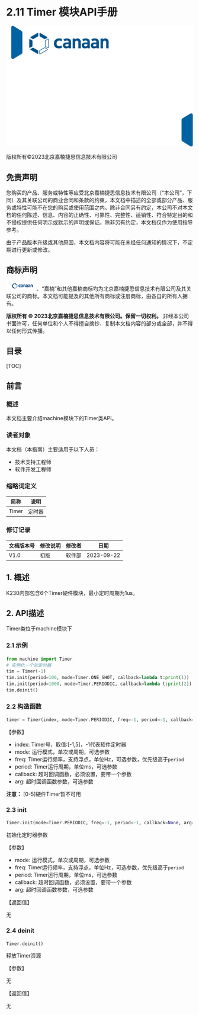 # 2.11 Timer 模块API手册

![cover](../images/canaan-cover.png)

版权所有©2023北京嘉楠捷思信息技术有限公司

<div style="page-break-after:always"></div>

## 免责声明

您购买的产品、服务或特性等应受北京嘉楠捷思信息技术有限公司（“本公司”，下同）及其关联公司的商业合同和条款的约束，本文档中描述的全部或部分产品、服务或特性可能不在您的购买或使用范围之内。除非合同另有约定，本公司不对本文档的任何陈述、信息、内容的正确性、可靠性、完整性、适销性、符合特定目的和不侵权提供任何明示或默示的声明或保证。除非另有约定，本文档仅作为使用指导参考。

由于产品版本升级或其他原因，本文档内容将可能在未经任何通知的情况下，不定期进行更新或修改。

## 商标声明

![logo](../images/logo.png)、“嘉楠”和其他嘉楠商标均为北京嘉楠捷思信息技术有限公司及其关联公司的商标。本文档可能提及的其他所有商标或注册商标，由各自的所有人拥有。

**版权所有 © 2023北京嘉楠捷思信息技术有限公司。保留一切权利。**
非经本公司书面许可，任何单位和个人不得擅自摘抄、复制本文档内容的部分或全部，并不得以任何形式传播。

<div style="page-break-after:always"></div>

## 目录

[TOC]

## 前言

### 概述

本文档主要介绍machine模块下的Timer类API。

### 读者对象

本文档（本指南）主要适用于以下人员：

- 技术支持工程师
- 软件开发工程师

### 缩略词定义

| 简称 | 说明 |
| ---- | ---- |
| Timer  |  定时器  |

### 修订记录

| 文档版本号 | 修改说明 | 修改者     | 日期       |
| ---------- | -------- | ---------- | ---------- |
| V1.0       | 初版     | 软件部      | 2023-09-22 |

## 1. 概述

K230内部包含6个Timer硬件模块，最小定时周期为1us。

## 2. API描述

Timer类位于machine模块下

### 2.1 示例

```python
from machine import Timer
# 实例化一个软定时器
tim = Timer(-1)
tim.init(period=100, mode=Timer.ONE_SHOT, callback=lambda t:print(1))
tim.init(period=1000, mode=Timer.PERIODIC, callback=lambda t:print(2))
tim.deinit()
```

### 2.2 构造函数

```python
timer = Timer(index, mode=Timer.PERIODIC, freq=-1, period=-1, callback=None, arg=None)
```

【参数】

- index: Timer号，取值:[-1,5]，-1代表软件定时器
- mode: 运行模式，单次或周期，可选参数
- freq: Timer运行频率，支持浮点，单位Hz，可选参数，优先级高于`period`
- period: Timer运行周期，单位ms，可选参数
- callback: 超时回调函数，必须设置，要带一个参数
- arg: 超时回调函数参数，可选参数

**注意：** [0-5]硬件Timer暂不可用

### 2.3 init

```python
Timer.init(mode=Timer.PERIODIC, freq=-1, period=-1, callback=None, arg=None)
```

初始化定时器参数

【参数】

- mode: 运行模式，单次或周期，可选参数
- freq: Timer运行频率，支持浮点，单位Hz，可选参数，优先级高于`period`
- period: Timer运行周期，单位ms，可选参数
- callback: 超时回调函数，必须设置，要带一个参数
- arg: 超时回调函数参数，可选参数

【返回值】

无

### 2.4 deinit

```python
Timer.deinit()
```

释放Timer资源

【参数】

无

【返回值】

无
